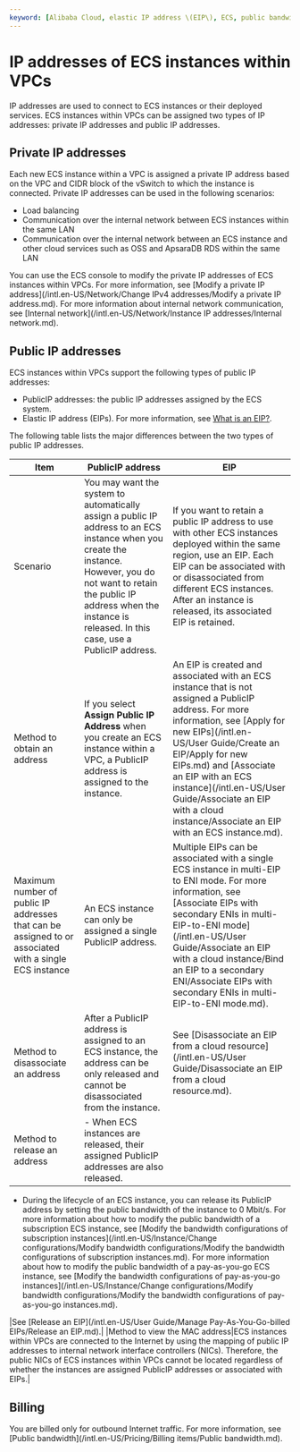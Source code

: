```yaml
---
keyword: [Alibaba Cloud, elastic IP address \(EIP\), ECS, public bandwidth]
---
```


# IP addresses of ECS instances within VPCs

IP addresses are used to connect to ECS instances or their deployed services. ECS instances within VPCs can be assigned two types of IP addresses: private IP addresses and public IP addresses.

## Private IP addresses

Each new ECS instance within a VPC is assigned a private IP address based on the VPC and CIDR block of the vSwitch to which the instance is connected. Private IP addresses can be used in the following scenarios:

-   Load balancing
-   Communication over the internal network between ECS instances within the same LAN
-   Communication over the internal network between an ECS instance and other cloud services such as OSS and ApsaraDB RDS within the same LAN

You can use the ECS console to modify the private IP addresses of ECS instances within VPCs. For more information, see [Modify a private IP address](/intl.en-US/Network/Change IPv4 addresses/Modify a private IP address.md). For more information about internal network communication, see [Internal network](/intl.en-US/Network/Instance IP addresses/Internal network.md).

## Public IP addresses

ECS instances within VPCs support the following types of public IP addresses:

-   PublicIP addresses: the public IP addresses assigned by the ECS system.
-   Elastic IP address \(EIPs\). For more information, see [What is an EIP?](/intl.en-US/.md).

The following table lists the major differences between the two types of public IP addresses.

|Item|PublicIP address|EIP|
|----|----------------|---|
|Scenario|You may want the system to automatically assign a public IP address to an ECS instance when you create the instance. However, you do not want to retain the public IP address when the instance is released. In this case, use a PublicIP address.|If you want to retain a public IP address to use with other ECS instances deployed within the same region, use an EIP. Each EIP can be associated with or disassociated from different ECS instances. After an instance is released, its associated EIP is retained.|
|Method to obtain an address|If you select **Assign Public IP Address** when you create an ECS instance within a VPC, a PublicIP address is assigned to the instance.|An EIP is created and associated with an ECS instance that is not assigned a PublicIP address. For more information, see [Apply for new EIPs](/intl.en-US/User Guide/Create an EIP/Apply for new EIPs.md) and [Associate an EIP with an ECS instance](/intl.en-US/User Guide/Associate an EIP with a cloud instance/Associate an EIP with an ECS instance.md).|
|Maximum number of public IP addresses that can be assigned to or associated with a single ECS instance|An ECS instance can only be assigned a single PublicIP address.|Multiple EIPs can be associated with a single ECS instance in multi-EIP to ENI mode. For more information, see [Associate EIPs with secondary ENIs in multi-EIP-to-ENI mode](/intl.en-US/User Guide/Associate an EIP with a cloud instance/Bind an EIP to a secondary ENI/Associate EIPs with secondary ENIs in multi-EIP-to-ENI mode.md).|
|Method to disassociate an address|After a PublicIP address is assigned to an ECS instance, the address can be only released and cannot be disassociated from the instance.|See [Disassociate an EIP from a cloud resource](/intl.en-US/User Guide/Disassociate an EIP from a cloud resource.md).|
|Method to release an address|-   When ECS instances are released, their assigned PublicIP addresses are also released.
-   During the lifecycle of an ECS instance, you can release its PublicIP address by setting the public bandwidth of the instance to 0 Mbit/s. For more information about how to modify the public bandwidth of a subscription ECS instance, see [Modify the bandwidth configurations of subscription instances](/intl.en-US/Instance/Change configurations/Modify bandwidth configurations/Modify the bandwidth configurations of subscription instances.md). For more information about how to modify the public bandwidth of a pay-as-you-go ECS instance, see [Modify the bandwidth configurations of pay-as-you-go instances](/intl.en-US/Instance/Change configurations/Modify bandwidth configurations/Modify the bandwidth configurations of pay-as-you-go instances.md).

|See [Release an EIP](/intl.en-US/User Guide/Manage Pay-As-You-Go-billed EIPs/Release an EIP.md).|
|Method to view the MAC address|ECS instances within VPCs are connected to the Internet by using the mapping of public IP addresses to internal network interface controllers \(NICs\). Therefore, the public NICs of ECS instances within VPCs cannot be located regardless of whether the instances are assigned PublicIP addresses or associated with EIPs.|

## Billing

You are billed only for outbound Internet traffic. For more information, see [Public bandwidth](/intl.en-US/Pricing/Billing items/Public bandwidth.md).

